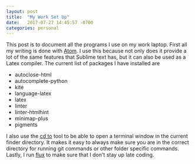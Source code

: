 ```yaml
---
layout: post
title:  "My Work Set Up"
date:   2017-07-27 14:45:57 -0700
categories: personal
---
```


This post is to document all the programs I use on my work laptop. First all my writing is done with [Atom][atom-link]. I use this because not only does it provide a lot of the same features that Sublime text has, but it can also be used as a Latex compiler. The current list of packages I have installed are


- autoclose-html
- autocomplete-python
- kite
- language-latex
- latex
- linter
- linter-htmlhint
- minimap-plus
- pigments

I also use the [cd to][cd-link] tool to be able to open a terminal window in the current finder directory. It makes it easy to always make sure you are in the correct directory for running git commands or other folder specific commands. Lastly, I run [flux][flux-link] to make sure that I don't stay up late coding.

[atom-link]: https://atom.io
[cd-link]:   https://github.com/jbtule/cdto
[flux-link]: https://justgetflux.com
